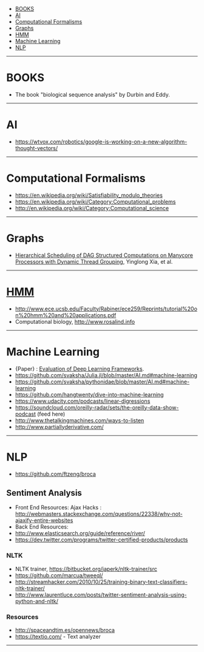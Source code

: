 + [BOOKS](#books)
+ [AI](#ai)
+ [Computational Formalisms](#computational-formalisms)
+ [Graphs](#graphs)
+ [HMM](#hmm)
+ [Machine Learning](#machine-learning)
+ [NLP](#nlp)

----

# BOOKS
+ The book "biological sequence analysis" by Durbin and Eddy.

----

# AI
* https://wtvox.com/robotics/google-is-working-on-a-new-algorithm-thought-vectors/

----

# Computational Formalisms
+ https://en.wikipedia.org/wiki/Satisfiability_modulo_theories
+ https://en.wikipedia.org/wiki/Category:Computational_problems
+ http://en.wikipedia.org/wiki/Category:Computational_science

----

# Graphs
+ [Hierarchical Scheduling of DAG Structured Computations on Manycore Processors with Dynamic Thread Grouping](http://www.cs.huji.ac.il/~feit/parsched/jsspp10/p9-xia.pdf), Yinglong Xia, et al.

----

# [HMM](https://en.wikipedia.org/wiki/Hidden_Markov_model)
+ http://www.ece.ucsb.edu/Faculty/Rabiner/ece259/Reprints/tutorial%20on%20hmm%20and%20applications.pdf
+ Computational biology, http://www.rosalind.info

----

# Machine Learning
+ {Paper} : [Evaluation of Deep Learning Frameworks](https://github.com/zer0n/deepframeworks).
+ https://github.com/svaksha/Julia.jl/blob/master/AI.md#machine-learning
+ https://github.com/svaksha/pythonidae/blob/master/AI.md#machine-learning
+ https://github.com/hangtwenty/dive-into-machine-learning
+ https://www.udacity.com/podcasts/linear-digressions
+ https://soundcloud.com/oreilly-radar/sets/the-oreilly-data-show-podcast (feed here)
+ http://www.thetalkingmachines.com/ways-to-listen
+ http://www.partiallyderivative.com/

----

# NLP
+ https://github.com/ftzeng/broca

## Sentiment Analysis
+ Front End Resources: Ajax Hacks : http://webmasters.stackexchange.com/questions/22338/why-not-ajaxify-entire-websites
+ Back End Resources:
+ http://www.elasticsearch.org/guide/reference/river/
+ https://dev.twitter.com/programs/twitter-certified-products/products

### NLTK
* NLTK trainer, https://bitbucket.org/japerk/nltk-trainer/src
* https://github.com/marcua/tweeql/
* http://streamhacker.com/2010/10/25/training-binary-text-classifiers-nltk-trainer/
* http://www.laurentluce.com/posts/twitter-sentiment-analysis-using-python-and-nltk/

### Resources
+ http://spaceandtim.es/opennews/broca
+ https://textio.com/ - Text analyzer

----
